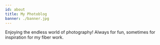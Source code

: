 ```yaml
---
id: about
title: My Photoblog
banner: ./banner.jpg
---
```

Enjoying the endless world of photography! Always for fun, sometimes for inspiration for my fiber work.